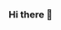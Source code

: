### Hi there 👋

<!--
**Alighanbari81/Alighanbari81** is a ✨ _special_ ✨ repository because its `README.md` (this file) appears on your GitHub profile.

Here are some ideas to get you started:
Add Tech that you use
-->
